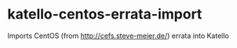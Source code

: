 # katello-centos-errata-import
Imports CentOS (from http://cefs.steve-meier.de/) errata into Katello
